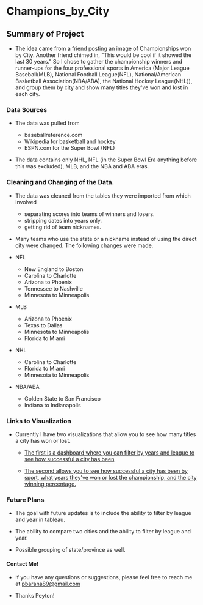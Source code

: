 # Champions_by_City

## Summary of Project
- The idea came from a friend posting an image of Championships won by City. Another friend chimed in, "This would be cool if it showed the last 30 years." So I chose to gather the championship winners and runner-ups for the four professional sports in America (Major League Baseball(MLB), National Football League(NFL), National/American Basketball Association(NBA/ABA), the National Hockey League(NHL)), and group them by city and show many titles they've won and lost in each city.

### Data Sources

- The data was pulled from 

  - baseballreference.com 
  - Wikipedia for basketball and hockey
  - ESPN.com for the Super Bowl (NFL)

- The data contains only NHL, NFL (in the Super Bowl Era anything before this was excluded), MLB, and the NBA and ABA eras. 

### Cleaning and Changing of the Data.

- The data was cleaned from the tables they were imported from which involved 
  - separating scores into teams of winners and losers.
  - stripping dates into years only.
  - getting rid of team nicknames.

- Many teams who use the state or a nickname instead of using the direct city were changed. The following changes were made.
 
- NFL
  - New England to Boston
  - Carolina to Charlotte
  - Arizona to Phoenix
  - Tennessee to Nashville
  - Minnesota to Minneapolis

- MLB
  - Arizona to Phoenix
  - Texas to Dallas
  - Minnesota to Minneapolis
  - Florida to Miami
- NHL
  - Carolina to Charlotte
  - Florida to Miami
  - Minnesota to Minneapolis
- NBA/ABA
  - Golden State to San Francisco
  - Indiana to Indianapolis


### Links to Visualization

- Currently I have two visualizations that allow you to see how many titles a city has won or lost. 

  - [The first is a dashboard where you can filter by years and league to see how successful a city has been](https://public.tableau.com/app/profile/peytonarana/viz/WinnersandRunner-upsbyCity/Winners)

  - [The second allows you to see how successful a city has been by sport, what years they've won or lost the championship, and the city winning percentage.](https://public.tableau.com/app/profile/peytonarana/viz/ChampionshipAppearancesbyCity/CityAppearances)

### Future Plans

- The goal with future updates is to include the ability to filter by league and year in tableau.

- The ability to compare two cities and the ability to filter by league and year.

- Possible grouping of state/province as well.

#### Contact Me!

- If you have any questions or suggestions, please feel free to reach me at pbarana89@gmail.com

- Thanks Peyton!
